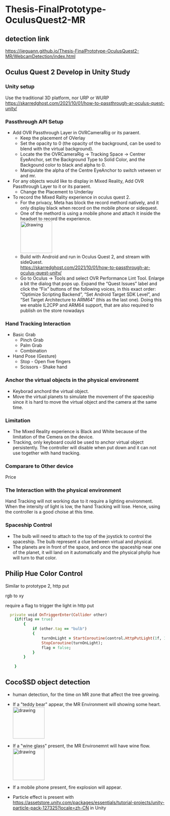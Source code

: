 # Thesis-FinalPrototype-OculusQuest2-MR
## detection link
https://jieguann.github.io/Thesis-FinalPrototype-OculusQuest2-MR/WebcamDetection/index.html



## Oculus Quest 2 Develop in Unity Study
### Unity setup
Use the traditional 3D platform, nor URP or WURP
https://skarredghost.com/2021/10/01/how-to-passthrough-ar-oculus-quest-unity/
### Passthrough API Setup
* Add OVR Passthrough Layer in OVRCameraRig or its paraent.
  * Keep the placement of OVerlay  
  * Set the opacity to 0 (the opacity of the background, can be used to blend with the virtual background).
  * Locate the the OVRCameraRig -> Tracking Space -> Centrer EyeAnchor, set the Background Type to Solid Color, and the Backgound color to black and alpha to 0.
  * Manipulate the alpha of the Centre EyeAnchor to switch vetween vr and mr.
* For any objects would like to display in Mixed Reality, Add OVR Passthrough Layer to it or its paraent.
  * Change the Placement to Underlay
* To record the Mixed Rality experience in oculus quest 2.
  * For the privacy, Meta has block the record methord natively, and it only display black when record on the mobile phone or sidequest.
  * One of the methord is using a mobile phone and attach it inside the headset to record the experience. <br> <img src="https://user-images.githubusercontent.com/60665347/156825963-d9e56d8d-a956-4eb7-ac1f-b7c44d13bd0b.jpg" alt="drawing" width="100"/>
  * Build with Android and run in Oculus Quest 2, and stream with sideQuest.<br>https://skarredghost.com/2021/10/01/how-to-passthrough-ar-oculus-quest-unity/
  * Go to Oculus -> Tools and select OVR Performance Lint Tool. Enlarge a bit the dialog that pops up. Expand the “Quest Issues” label and click the “Fix” buttons of the following voices, in this exact order: “Optimize Scripting Backend”, “Set Android Target SDK Level”, and “Set Target Architecture to ARM64” (this as the last one). Doing this we enable IL2CPP and ARM64 support, that are also required to publish on the store nowadays
### Hand Tracking Interaction
* Basic Grab
  * Pinch Grab
  * Palm Grab
  * Combination
* Hand Pose (Gesture)
  * Stop - Open five fingers
  * Scissors - Shake hand

###  Anchor the virtual objects in the physical environemt
*  Keyborad anchord the virtual object.
*  Move the virtual planets to simulate the movement of the spaceship since it is hard to move the virtual object and the camera at the same time.
### Limitation 
*  The Mixed Reality experience is Black and White because of the limitation of the Cemera on the device.
*  Tracking, only keyboard could be used to anchor virtual object persistently. The controller will disable when put down and it can not use together with hand tracking.

### Comparare to Other device
Price

### The Interaction with the physical environment
Hand Tracking will not working due to it require a lighting environment. When the intersity of light is low, the hand Tracking will lose. Hence, using the controller is a good choise at this time.



### Spaceship Control
*  The bulb will need to attach to the top of the joystick to control the spaceship. The bulb represent a clue between virtual and physical.
*  The planets are in front of the space, and once the spaceship near one of the planet, it will land on it automatically and the physical phylip hue will turn to that color.




## Philip Hue Color Control

Similar to prototype 2, http put

rgb to xy

require a flag to trigger the light in http put
```ruby
  private void OnTriggerEnter(Collider other)
    {if(flag == true)
        {
            if (other.tag == "bulb")
            {
                turnOnLight = StartCoroutine(control.HttpPutLight(1f, 1f, 1f, 255, true));
                StopCoroutine(turnOnLight);
                flag = false;            
            }
        }
        
    }
```

## CocoSSD object detection
*  human detection, for the time on MR zone that affect the tree growing.
*  If a "teddy bear" appear, the MR Environment will showing some heart. <br/> <img src="https://user-images.githubusercontent.com/60665347/157285082-8bb4b555-f848-456b-be7e-59f51243fb37.jpg" alt="drawing" width="100"/> 
*  If a "wine glass" present, the MR Environemnt will have wine flow. <br/><img src="https://user-images.githubusercontent.com/60665347/157285875-93437da3-8647-43ea-8cdf-64b34475e101.jpg" alt="drawing" width="100"/> 

*  If a mobile phone present, fire explosion will appear.
*  Particle effect is present with https://assetstore.unity.com/packages/essentials/tutorial-projects/unity-particle-pack-127325?locale=zh-CN in Unity
